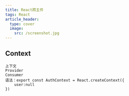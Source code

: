```yaml
---
title: React跨主件
tags: React
article_header:
  type: cover
  image:
    src: /screenshot.jpg
---
```


## Context

```
上下文
Provider
Consumer
语法：export const AuthContext = React.createContext({
	user:null
})
```

